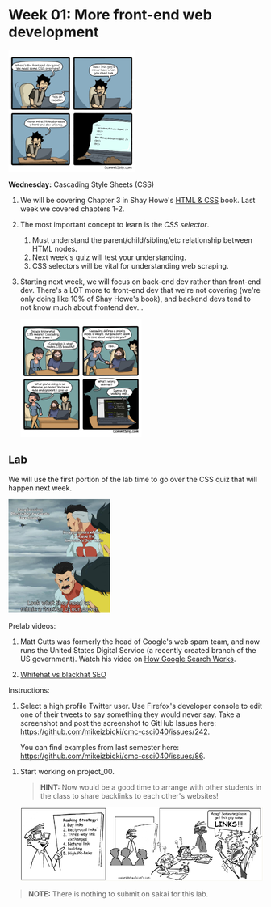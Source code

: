 # Week 01: More front-end web development

<img width='50%' src=Strip-Vengeance-de-codeur-650-finalenglish.jpg />

**Wednesday:** Cascading Style Sheets (CSS)

1. We will be covering Chapter 3 in Shay Howe's [HTML & CSS](https://learn.shayhowe.com/html-css/) book.
    Last week we covered chapters 1-2.

1. The most important concept to learn is the *CSS selector*.
    1. Must understand the parent/child/sibling/etc relationship between HTML nodes.
    1. Next week's quiz will test your understanding.
    1. CSS selectors will be vital for understanding web scraping.

1. Starting next week, we will focus on back-end dev rather than front-end dev.
    There's a LOT more to front-end dev that we're not covering (we're only doing like 10% of Shay Howe's book),
    and backend devs tend to not know much about frontend dev...

    <!--
    <img width='40%' src=Strip-High-Level-CSS-english650-final-1.jpg />
    &nbsp;
    -->
    <img width='50%' src=Strip-CSS-respect-650-finalenglish1.jpg />

## Lab

We will use the first portion of the lab time to go over the CSS quiz that will happen next week.

<img width=40% src=photoshop.jpg>

Prelab videos:

1. Matt Cutts was formerly the head of Google's web spam team,
   and now runs the United States Digital Service (a recently created branch of the US government).
   Watch his video on [How Google Search Works](https://www.youtube.com/watch?v=KyCYyoGusqs).

1. [Whitehat vs blackhat SEO](https://www.youtube.com/watch?v=jOSz-uutUfc)

Instructions:

1. Select a high profile Twitter user.
   Use Firefox's developer console to edit one of their tweets to say something they would never say.
   Take a screenshot and post the screenshot to GitHub Issues here: <https://github.com/mikeizbicki/cmc-csci040/issues/242>.

   You can find examples from last semester here: <https://github.com/mikeizbicki/cmc-csci040/issues/86>.

<!--
1. (Optional) How to remove ads/popups/other crap from websites:

    1. uBlock Origin internally uses css selectors to block ads on webpages.
       It contains a large list of these selectors that have been manually curated,
       and all elements on a page that match one of these selectors will be removed from the webpage.
       In this portion of the lab, you will explore how to create these rules for yourself to block content on a webpage.
       
    1. First, you'll need to find a webpage that has content on it that you want to block.
       I recommend using https://nytimes.com and blocking the blue login buttons on the top-right of the screen.
       (Because this is a popular webpage, there are already rules for blocking all the ads and paywall popups,
       so we can't add rules for these.)

    1. Follow the instructions on [this webpage](https://www.ghacks.net/2017/02/21/ublock-origin-how-to-remove-any-element-from-a-page-permanently/) to create a rule for blocking the popup permanently with uBlock Origin. 

    1. If you'd like to learn more details about the rules uBlock Origin uses,
       you can visit [this webpage](https://adblockplus.org/filter-cheatsheet#elementhideemulation).
-->

1. Start working on project_00.

   > **HINT:** Now would be a good time to arrange with other students in the class to share backlinks to each other's websites!

    <img width='100%' src=comic14.gif />

> **NOTE:**
> There is nothing to submit on sakai for this lab.
